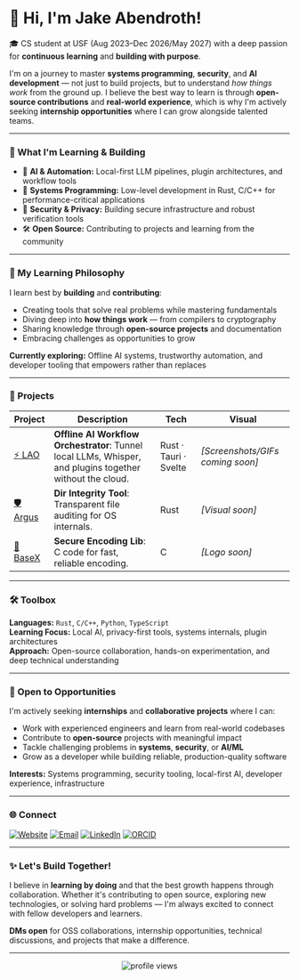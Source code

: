 # 👋 Hi, I'm Jake Abendroth!

🎓 CS student at USF (Aug 2023–Dec 2026/May 2027) with a deep passion for **continuous learning** and **building with purpose**.

I'm on a journey to master **systems programming**, **security**, and **AI development** — not just to build projects, but to understand *how things work* from the ground up. I believe the best way to learn is through **open-source contributions** and **real-world experience**, which is why I'm actively seeking **internship opportunities** where I can grow alongside talented teams.

---

### 🚀 What I'm Learning & Building
- 🤖 **AI & Automation:** Local-first LLM pipelines, plugin architectures, and workflow tools
- 🧠 **Systems Programming:** Low-level development in Rust, C/C++ for performance-critical applications
- 🔐 **Security & Privacy:** Building secure infrastructure and robust verification tools
- 🛠️ **Open Source:** Contributing to projects and learning from the community

---

### 🌟 My Learning Philosophy

I learn best by **building** and **contributing**:
- Creating tools that solve real problems while mastering fundamentals
- Diving deep into **how things work** — from compilers to cryptography
- Sharing knowledge through **open-source projects** and documentation
- Embracing challenges as opportunities to grow

**Currently exploring:** Offline AI systems, trustworthy automation, and developer tooling that empowers rather than replaces

---

### 🧪 Projects
| Project | Description | Tech | Visual |
|---------|-------------|------|--------|
| [⚡️ LAO](https://github.com/abendrothj/lao) | **Offline AI Workflow Orchestrator**: Tunnel local LLMs, Whisper, and plugins together without the cloud. | Rust · Tauri · Svelte | _[Screenshots/GIFs coming soon]_ |
| [🛡️ Argus](https://github.com/abendrothj/Argus) | **Dir Integrity Tool**: Transparent file auditing for OS internals. | Rust | _[Visual soon]_ |
| [🔧 BaseX](https://github.com/abendrothj/BaseX) | **Secure Encoding Lib**: C code for fast, reliable encoding. | C | _[Logo soon]_ |

---

### 🛠️ Toolbox

**Languages:** `Rust`, `C/C++`, `Python`, `TypeScript`  
**Learning Focus:** Local AI, privacy-first tools, systems internals, plugin architectures  
**Approach:** Open-source collaboration, hands-on experimentation, and deep technical understanding

---

### 💼 Open to Opportunities

I'm actively seeking **internships** and **collaborative projects** where I can:
- Work with experienced engineers and learn from real-world codebases
- Contribute to **open-source** projects with meaningful impact
- Tackle challenging problems in **systems**, **security**, or **AI/ML**
- Grow as a developer while building reliable, production-quality software

**Interests:** Systems programming, security tooling, local-first AI, developer experience, infrastructure

---

### 🌐 Connect

[![Website](https://img.shields.io/badge/Portfolio-jakea.net-blue)](https://www.jakea.net)
[![Email](https://img.shields.io/badge/Email-contact@jakea.net-green?logo=gmail)](mailto:contact@jakea.net)
[![LinkedIn](https://img.shields.io/badge/LinkedIn-@jakeabendroth-blue?logo=linkedin)](https://www.linkedin.com/in/jakeabendroth)
[![ORCID](https://img.shields.io/badge/ORCID-0009--0008--2072--8855-lightgrey?logo=orcid)](https://orcid.org/0009-0008-2072-8855)

---

### ✨ Let's Build Together!

I believe in **learning by doing** and that the best growth happens through collaboration. Whether it's contributing to open source, exploring new technologies, or solving hard problems — I'm always excited to connect with fellow developers and learners.

**DMs open** for OSS collaborations, internship opportunities, technical discussions, and projects that make a difference.

---

<p align="center">
  <img src="https://komarev.com/ghpvc/?username=abendrothj&label=Profile+Views&color=0e75b6&style=flat" alt="profile views"/>
</p>
